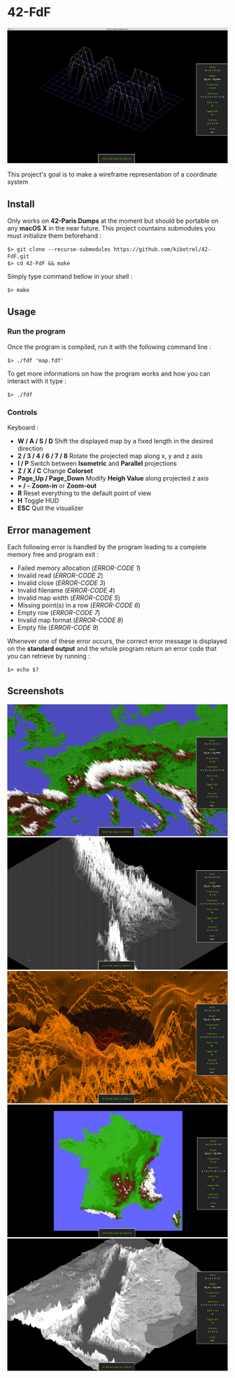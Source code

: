 # 42-FdF

![42](/screenshots/42.png)

This project's goal is to make a wireframe representation of a coordinate system

## Install

Only works on **42-Paris Dumps** at the moment but should be portable on any **macOS X** in the near future. This project countains submodules you must initialize them beforehand :

```shell
$> git clone --recurse-submodules https://github.com/kibotrel/42-FdF.git
$> cd 42-FdF && make
```

Simply type command bellow in your shell :
```shell
$> make
```

## Usage
### Run the program

Once the program is compiled, run it with the following command line :
```shell
$> ./fdf 'map.fdf'
```
To get more informations on how the program works and how you can interact with it type :
```shell
$> ./fdf
```

### Controls

Keyboard :
* **W / A / S / D** Shift the displayed map by a fixed length in the desired direction
* **2 / 3 / 4 / 6 / 7 / 8** Rotate the projected map along x, y and z axis
* **I / P** Switch between **Isometric** and **Parallel** projections
* **Z / X / C** Change **Colorset**
* **Page_Up / Page_Down** Modify **Heigh Value** along projected z axis
* **+ / -** **Zoom-in** or **Zoom-out**
* **R** Reset everything to the default point of view
* **H** Toggle HUD
* **ESC** Quit the visualizer

## Error management

Each following error is handled by the program leading to a complete memory free and program exit :
* Failed memory allocation (*ERROR-CODE 1*)
* Invalid read (*ERROR-CODE 2*)
* Invalid close (*ERROR-CODE 3*)
* Invalid filename (*ERROR-CODE 4*)
* Invalid map width (*ERROR-CODE 5*)
* Missing point(s) in a row (*ERROR-CODE 6*)
* Empty row (*ERROR-CODE 7*)
* Invalid map format (*ERROR-CODE 8*)
* Empty file (*ERROR-CODE 9*)

Whenever one of these error occurs, the correct error message is displayed on the **standard output** and the whole program return an error code that you can retrieve by running :
```shell
$> echo $?
```

## Screenshots
![Europe](/screenshots/Europe.png)
![Andes](/screenshots/Andes.png)
![Venus](/screenshots/Venus.png)
![France](/screenshots/France.png)
![Red_Sea](/screenshots/Red_Sea.png)
